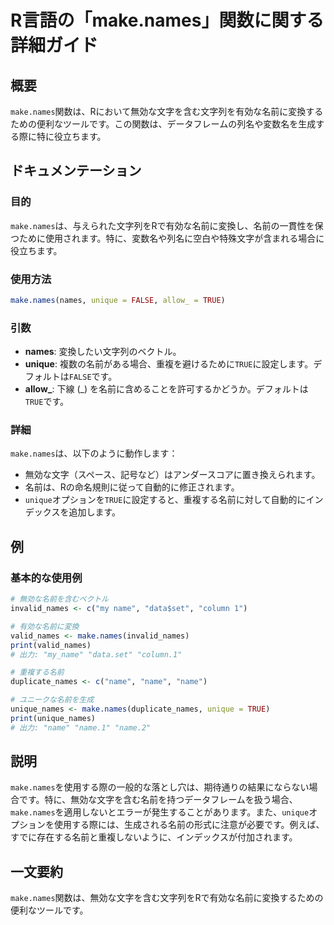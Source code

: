 <!--
Meta Description: # R言語の「make.names」関数に関する詳細ガイド ## 概要 `make.names`関数は、Rにおいて無効な文字を含む文字列を有効な名前に変換するための便利なツールです。この関数は、データフレームの列名や変数名を生成する際に特に役立ちます。 ## ドキュメンテーション ### 目的 `m...
Meta Keywords: names, make, name, unique, true
-->

# R言語の「make.names」関数に関する詳細ガイド

## 概要
`make.names`関数は、Rにおいて無効な文字を含む文字列を有効な名前に変換するための便利なツールです。この関数は、データフレームの列名や変数名を生成する際に特に役立ちます。

## ドキュメンテーション
### 目的
`make.names`は、与えられた文字列をRで有効な名前に変換し、名前の一貫性を保つために使用されます。特に、変数名や列名に空白や特殊文字が含まれる場合に役立ちます。

### 使用方法
```R
make.names(names, unique = FALSE, allow_ = TRUE)
```

### 引数
- **names**: 変換したい文字列のベクトル。
- **unique**: 複数の名前がある場合、重複を避けるために`TRUE`に設定します。デフォルトは`FALSE`です。
- **allow_**: 下線 (_) を名前に含めることを許可するかどうか。デフォルトは`TRUE`です。

### 詳細
`make.names`は、以下のように動作します：
- 無効な文字（スペース、記号など）はアンダースコアに置き換えられます。
- 名前は、Rの命名規則に従って自動的に修正されます。
- `unique`オプションを`TRUE`に設定すると、重複する名前に対して自動的にインデックスを追加します。

## 例
### 基本的な使用例
```R
# 無効な名前を含むベクトル
invalid_names <- c("my name", "data$set", "column 1")

# 有効な名前に変換
valid_names <- make.names(invalid_names)
print(valid_names)
# 出力: "my_name" "data.set" "column.1"

# 重複する名前
duplicate_names <- c("name", "name", "name")

# ユニークな名前を生成
unique_names <- make.names(duplicate_names, unique = TRUE)
print(unique_names)
# 出力: "name" "name.1" "name.2"
```

## 説明
`make.names`を使用する際の一般的な落とし穴は、期待通りの結果にならない場合です。特に、無効な文字を含む名前を持つデータフレームを扱う場合、`make.names`を適用しないとエラーが発生することがあります。また、`unique`オプションを使用する際には、生成される名前の形式に注意が必要です。例えば、すでに存在する名前と重複しないように、インデックスが付加されます。

## 一文要約
`make.names`関数は、無効な文字を含む文字列をRで有効な名前に変換するための便利なツールです。